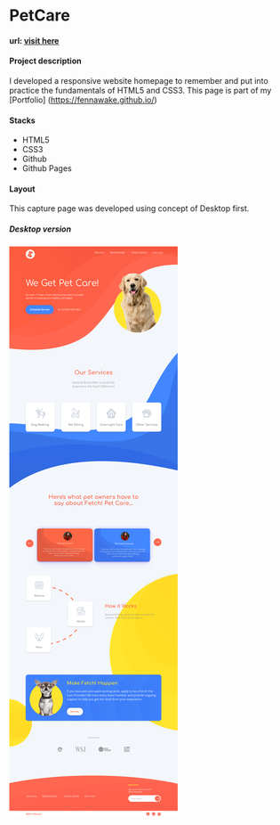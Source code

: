 # PetCare

#### url: [visit here](https://fennawake.github.io/pet-care-web-site)

#### Project description

I developed a responsive website homepage to remember and put into practice the fundamentals of HTML5 and CSS3. This page is part of my [Portfolio] (https://fennawake.github.io/)

#### Stacks

- HTML5
- CSS3
- Github
- Github Pages

#### Layout

This capture page was developed using concept of Desktop first.

##### Desktop version

![Desktop.png](/assets/images/layout/layout.png)
